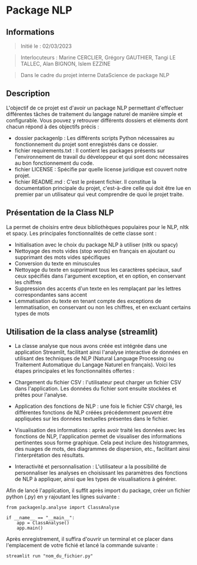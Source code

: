 # Package NLP

## Informations

> Initié le : 02/03/2023

> Interlocuteurs : Marine CERCLIER, Grégory GAUTHIER, Tangi LE TALLEC, Alan BIGNON, Islem EZZINE

> Dans le cadre du projet interne DataScience de package NLP

## Description

L'objectif de ce projet est d'avoir un package NLP permettant d'effectuer différentes tâches de traitement du langage naturel de manière simple et configurable.
Vous pouvez y retrouver différents dossiers et eléments dont chacun répond à des objectifs précis :

* dossier packagenlp : Les différents scripts Python nécessaires au fonctionnement du projet sont enregistrés dans ce dossier.
* fichier requirements.txt : Il contient les packages présents sur l'environnement de travail du développeur et qui sont donc nécessaires au bon fonctionnement du code.
* fichier LICENSE : Spécifie par quelle license juridique est couvert notre projet.
* fichier README.md : C'est le présent fichier. Il constitue la documentation principale du projet, c'est-à-dire celle qui doit être lue en premier par un utilisateur qui veut comprendre de quoi le projet traite.

## Présentation de la Class NLP

La permet de choisirs entre deux bibliothèques populaires pour le NLP, nltk et spacy.
Les principales fonctionnalités de cette classe sont :

* Initialisation avec le choix du package NLP à utiliser (nltk ou spacy)
* Nettoyage des mots vides (stop words) en français en ajoutant ou supprimant des mots vides spécifiques
* Conversion du texte en minuscules
* Nettoyage du texte en supprimant tous les caractères spéciaux, sauf ceux spécifiés dans l'argument exception, et en option, en conservant les chiffres
* Suppression des accents d'un texte en les remplaçant par les lettres correspondantes sans accent
* Lemmatisation du texte en tenant compte des exceptions de lemmatisation, en conservant ou non les chiffres, et en excluant certains types de mots


## Utilisation de la class analyse (streamlit)

* La classe analyse que nous avons créée est intégrée dans une application Streamlit, facilitant ainsi l'analyse interactive de données en utilisant des techniques de NLP (Natural Language Processing ou Traitement Automatique du Langage Naturel en français). Voici les étapes principales et les fonctionnalités offertes :

* Chargement du fichier CSV : l'utilisateur peut charger un fichier CSV dans l'application. Les données du fichier sont ensuite stockées et prêtes pour l'analyse.

* Application des fonctions de NLP : une fois le fichier CSV chargé, les différentes fonctions de NLP créées précédemment peuvent être appliquées sur les données textuelles présentes dans le fichier.

* Visualisation des informations : après avoir traité les données avec les fonctions de NLP, l'application permet de visualiser des informations pertinentes sous forme graphique. Cela peut inclure des histogrammes, des nuages de mots, des diagrammes de dispersion, etc., facilitant ainsi l'interprétation des résultats.

* Interactivité et personnalisation : L'utilisateur a la possibilité de personnaliser les analyses en choisissant les paramètres des fonctions de NLP à appliquer, ainsi que les types de visualisations à générer.

Afin de lancé l'application, il suffit après import du package, créer un fichier python (.py) en y rajoutant les lignes suivante :

```
from packagenlp.analyse import ClassAnalyse

if __name__ == "__main__":
    app = ClassAnalyse()
    app.main()
```
Après enregistrement, il suffira d'ouvrir un terminal et ce placer dans l'emplacement de votre fichié et lancé la commande suivante :

`streamlit run "nom_du_fichier.py"`


